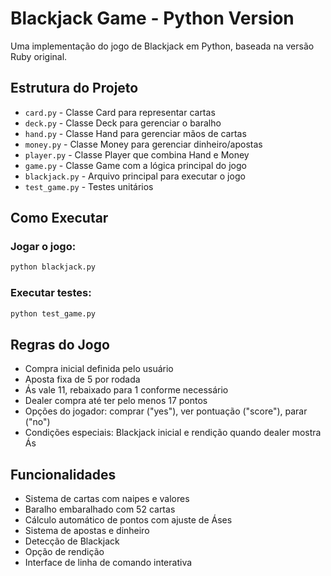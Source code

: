 # Blackjack Game - Python Version

Uma implementação do jogo de Blackjack em Python, baseada na versão Ruby original.

## Estrutura do Projeto

- `card.py` - Classe Card para representar cartas
- `deck.py` - Classe Deck para gerenciar o baralho
- `hand.py` - Classe Hand para gerenciar mãos de cartas
- `money.py` - Classe Money para gerenciar dinheiro/apostas
- `player.py` - Classe Player que combina Hand e Money
- `game.py` - Classe Game com a lógica principal do jogo
- `blackjack.py` - Arquivo principal para executar o jogo
- `test_game.py` - Testes unitários

## Como Executar

### Jogar o jogo:
```bash
python blackjack.py
```

### Executar testes:
```bash
python test_game.py
```

## Regras do Jogo

- Compra inicial definida pelo usuário
- Aposta fixa de 5 por rodada
- Ás vale 11, rebaixado para 1 conforme necessário
- Dealer compra até ter pelo menos 17 pontos
- Opções do jogador: comprar ("yes"), ver pontuação ("score"), parar ("no")
- Condições especiais: Blackjack inicial e rendição quando dealer mostra Ás

## Funcionalidades

- Sistema de cartas com naipes e valores
- Baralho embaralhado com 52 cartas
- Cálculo automático de pontos com ajuste de Áses
- Sistema de apostas e dinheiro
- Detecção de Blackjack
- Opção de rendição
- Interface de linha de comando interativa


